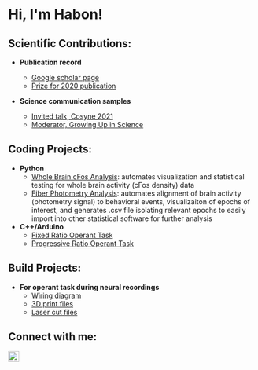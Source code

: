 <h1>Hi, I'm Habon!

<h2>Scientific Contributions:</h2>

- <b>Publication record</b>
  - [Google scholar page](https://scholar.google.com/citations?user=MPWyGs0AAAAJ&hl=en)
  - [Prize for 2020 publication](https://blogs.biomedcentral.com/on-biology/2020/11/30/bsaf-editors-choice-award/)

- <b>Science communication samples</b>
  - [Invited talk, Cosyne 2021](https://www.youtube.com/watch?v=q8bUXAjUJyY)
  - [Moderator, Growing Up in Science](https://www.youtube.com/watch?v=Vg0xbPYV7pA)


<h2>Coding Projects:</h2>

- <b>Python</b>
  - [Whole Brain cFos Analysis](https://github.com/habonissa/WholeBraincFosAnalysis): automates visualization and statistical testing for whole brain activity (cFos density) data
  - [Fiber Photometry Analysis](https://github.com/habonissa/FreelyMovingPhotometry): automates alignment of brain activity (photometry signal) to behavioral events, visualizaiton of epochs of interest, and generates .csv file isolating relevant epochs to easily import into other statistical software for further analysis
- <b>C++/Arduino</b>
  - [Fixed Ratio Operant Task](https://github.com/habonissa/BarrierOperantTasks/tree/main/FixedRatioTask)
  - [Progressive Ratio Operant Task](https://github.com/habonissa/BarrierOperantTasks/tree/main/ProgressiveRatioTask)




<h2>Build Projects:</h2>


- <b>For operant task during neural recordings</b>
  - [Wiring diagram](https://github.com/habonissa/BarrierOperantTasks/blob/main/Wiring%20diagram%20and%20materials/Wiring%20diagram%20plain.pdf)
  - [3D print files](https://github.com/habonissa/BarrierOperantTasks/tree/main/3D%20print%20files)
  - [Laser cut files](https://github.com/habonissa/BarrierOperantTasks/tree/main/Laser%20cutting%20files)





<h2> Connect with me:</h2>


[<img align="left" alt="HabonIssa | LinkedIn" width="22px" src="https://cdn.jsdelivr.net/npm/simple-icons@v3/icons/linkedin.svg" />][linkedin]


[linkedin]: https://www.linkedin.com/in/habon-issa/
